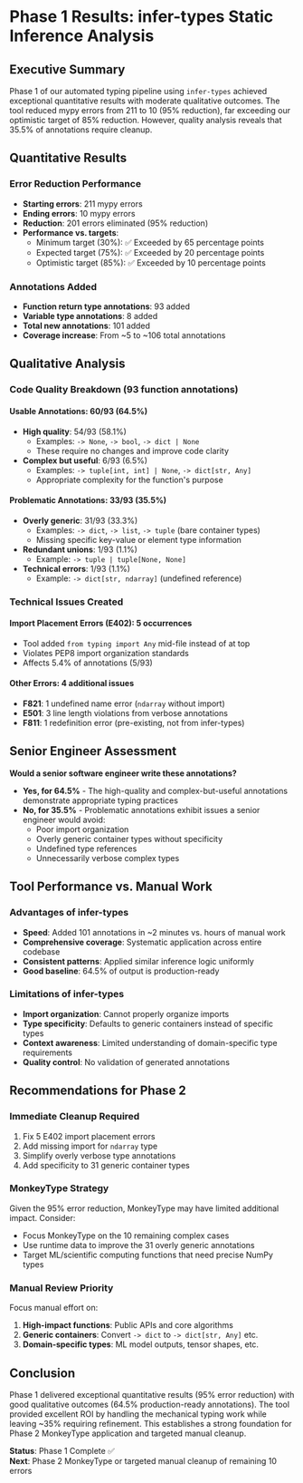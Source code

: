 <!-- METHODOLOGICAL NOTES
- Baseline: 211 errors (scope unclear - likely all directories)
- Tool application: Only src/ directory processed
- Results validity: POTENTIALLY INFLATED - 95% reduction may be misleading if baseline included other directories
- Key issue: Tool only fixed src/ errors while baseline may have included scripts/ and tests/
- Import errors: Created 5 new E402 errors due to mid-file import placement
-->

# Phase 1 Results: infer-types Static Inference Analysis

## Executive Summary

Phase 1 of our automated typing pipeline using `infer-types` achieved exceptional quantitative results with moderate qualitative outcomes. The tool reduced mypy errors from 211 to 10 (95% reduction), far exceeding our optimistic target of 85% reduction. However, quality analysis reveals that 35.5% of annotations require cleanup.

## Quantitative Results

### Error Reduction Performance
- **Starting errors**: 211 mypy errors
- **Ending errors**: 10 mypy errors  
- **Reduction**: 201 errors eliminated (95% reduction)
- **Performance vs. targets**:
  - Minimum target (30%): ✅ Exceeded by 65 percentage points
  - Expected target (75%): ✅ Exceeded by 20 percentage points  
  - Optimistic target (85%): ✅ Exceeded by 10 percentage points

### Annotations Added
- **Function return type annotations**: 93 added
- **Variable type annotations**: 8 added
- **Total new annotations**: 101 added
- **Coverage increase**: From ~5 to ~106 total annotations

## Qualitative Analysis

### Code Quality Breakdown (93 function annotations)

#### **Usable Annotations: 60/93 (64.5%)**
- **High quality**: 54/93 (58.1%)
  - Examples: `-> None`, `-> bool`, `-> dict | None`
  - These require no changes and improve code clarity
- **Complex but useful**: 6/93 (6.5%)
  - Examples: `-> tuple[int, int] | None`, `-> dict[str, Any]`
  - Appropriate complexity for the function's purpose

#### **Problematic Annotations: 33/93 (35.5%)**
- **Overly generic**: 31/93 (33.3%)
  - Examples: `-> dict`, `-> list`, `-> tuple` (bare container types)
  - Missing specific key-value or element type information  
- **Redundant unions**: 1/93 (1.1%)
  - Example: `-> tuple | tuple[None, None]`
- **Technical errors**: 1/93 (1.1%)
  - Example: `-> dict[str, ndarray]` (undefined reference)

### Technical Issues Created

#### **Import Placement Errors (E402): 5 occurrences**
- Tool added `from typing import Any` mid-file instead of at top
- Violates PEP8 import organization standards
- Affects 5.4% of annotations (5/93)

#### **Other Errors: 4 additional issues**
- **F821**: 1 undefined name error (`ndarray` without import)
- **E501**: 3 line length violations from verbose annotations
- **F811**: 1 redefinition error (pre-existing, not from infer-types)

## Senior Engineer Assessment

**Would a senior software engineer write these annotations?**

- **Yes, for 64.5%** - The high-quality and complex-but-useful annotations demonstrate appropriate typing practices
- **No, for 35.5%** - Problematic annotations exhibit issues a senior engineer would avoid:
  - Poor import organization
  - Overly generic container types without specificity
  - Undefined type references
  - Unnecessarily verbose complex types

## Tool Performance vs. Manual Work

### **Advantages of infer-types**
- **Speed**: Added 101 annotations in ~2 minutes vs. hours of manual work
- **Comprehensive coverage**: Systematic application across entire codebase
- **Consistent patterns**: Applied similar inference logic uniformly
- **Good baseline**: 64.5% of output is production-ready

### **Limitations of infer-types**  
- **Import organization**: Cannot properly organize imports
- **Type specificity**: Defaults to generic containers instead of specific types
- **Context awareness**: Limited understanding of domain-specific type requirements
- **Quality control**: No validation of generated annotations

## Recommendations for Phase 2

### **Immediate Cleanup Required**
1. Fix 5 E402 import placement errors
2. Add missing import for `ndarray` type
3. Simplify overly verbose type annotations
4. Add specificity to 31 generic container types

### **MonkeyType Strategy**
Given the 95% error reduction, MonkeyType may have limited additional impact. Consider:
- Focus MonkeyType on the 10 remaining complex cases
- Use runtime data to improve the 31 overly generic annotations
- Target ML/scientific computing functions that need precise NumPy types

### **Manual Review Priority**
Focus manual effort on:
1. **High-impact functions**: Public APIs and core algorithms
2. **Generic containers**: Convert `-> dict` to `-> dict[str, Any]` etc.
3. **Domain-specific types**: ML model outputs, tensor shapes, etc.

## Conclusion

Phase 1 delivered exceptional quantitative results (95% error reduction) with good qualitative outcomes (64.5% production-ready annotations). The tool provided excellent ROI by handling the mechanical typing work while leaving ~35% requiring refinement. This establishes a strong foundation for Phase 2 MonkeyType application and targeted manual cleanup.

**Status**: Phase 1 Complete ✅  
**Next**: Phase 2 MonkeyType or targeted manual cleanup of remaining 10 errors